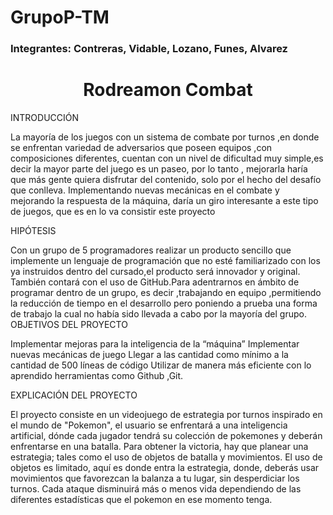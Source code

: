 # GrupoP-TM
### Integrantes: Contreras, Vidable, Lozano, Funes, Alvarez 
<h1 align="center"> Rodreamon Combat </h1>

INTRODUCCIÓN

La mayoría de los juegos con un sistema de combate por turnos ,en donde se enfrentan variedad de adversarios que poseen equipos ,con composiciones diferentes, cuentan con un nivel de dificultad muy simple,es decir la mayor parte del juego es un paseo, por lo tanto , mejorarla haría que más gente quiera disfrutar del contenido, solo por el hecho del desafío que conlleva.
Implementando nuevas mecánicas en el combate y mejorando la respuesta de la máquina, daría un giro interesante a este tipo de juegos, que es en lo va consistir este proyecto


HIPÓTESIS

Con un grupo de 5 programadores realizar un producto sencillo que implemente un lenguaje de programación que no esté familiarizado con los ya instruidos dentro del cursado,el producto será innovador y original.
También contará con el uso de GitHub.Para adentrarnos en ámbito de programar dentro de un grupo, es decir ,trabajando en equipo ,permitiendo la reducción de tiempo en el desarrollo pero poniendo a prueba una forma de trabajo la cual no había sido llevada a cabo por la mayoría del grupo.
OBJETIVOS DEL PROYECTO

Implementar mejoras para la inteligencia de la “máquina”
Implementar nuevas mecánicas de juego
Llegar a las cantidad como mínimo a la cantidad de 500 líneas de código
Utilizar de manera más eficiente con lo aprendido herramientas como Github ,Git.

EXPLICACIÓN DEL PROYECTO

El proyecto consiste en un videojuego de estrategia por turnos inspirado en el mundo de "Pokemon", el usuario se enfrentará a una inteligencia artificial, dónde cada jugador tendrá su colección de pokemones y deberán enfrentarse en una batalla. Para obtener la victoria, hay que planear una estrategia; tales como el uso de objetos de batalla y movimientos. 
El uso de objetos es limitado, aquí es donde entra la estrategia, donde, deberás usar movimientos que favorezcan la balanza a tu lugar, sin desperdiciar los turnos. Cada ataque disminuirá más o menos vida dependiendo de las diferentes estadísticas que el pokemon en ese momento tenga.
